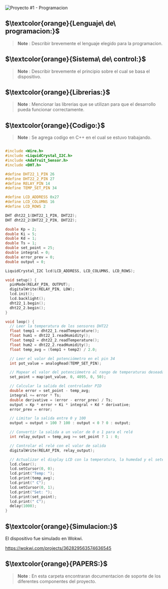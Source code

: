 ![Proyecto #1 - Programacion](https://user-images.githubusercontent.com/46485082/231872302-e02cab2e-70a4-4308-81c2-8824a3f705de.png)






## $\textcolor{orange}{Lenguaje\ de\ programacion:}$

> __Note__ : Describir brevemente el lenguaje elegido para la programacion.



## $\textcolor{orange}{Sistema\ de\ control:}$

> __Note__ : Describir brevemente el principio sobre el cual se basa el dispositivo.




## $\textcolor{orange}{Librerias:}$

> __Note__ : Mencionar las librerias que se utilizan para que el desarrollo pueda funcionar correctamente.



## $\textcolor{orange}{Codigo:}$

> __Note__ : Se agrega codigo en C++ en el cual se estuvo trabajando.

```c++

#include <Wire.h>
#include <LiquidCrystal_I2C.h>
#include <Adafruit_Sensor.h>
#include <DHT.h>

#define DHT22_1_PIN 26
#define DHT22_2_PIN 27
#define RELAY_PIN 14
#define TEMP_SET_PIN 34

#define LCD_ADDRESS 0x27
#define LCD_COLUMNS 16
#define LCD_ROWS 2

DHT dht22_1(DHT22_1_PIN, DHT22);
DHT dht22_2(DHT22_2_PIN, DHT22);

double Kp = 2;
double Ki = 5;
double Kd = 1;
double Ts = 1;
double set_point = 25;
double integral = 0;
double error_prev = 0;
double output = 0;

LiquidCrystal_I2C lcd(LCD_ADDRESS, LCD_COLUMNS, LCD_ROWS);

void setup() {
  pinMode(RELAY_PIN, OUTPUT);
  digitalWrite(RELAY_PIN, LOW);
  lcd.init();
  lcd.backlight();
  dht22_1.begin();
  dht22_2.begin();
}

void loop() {
  // Leer la temperatura de los sensores DHT22
  float temp1 = dht22_1.readTemperature();
  float hum1 = dht22_1.readHumidity();
  float temp2 = dht22_2.readTemperature();
  float hum2 = dht22_2.readHumidity();
  float temp_avg = (temp1 + temp2) / 2.0;

  // Leer el valor del potenciómetro en el pin 34
  int pot_value = analogRead(TEMP_SET_PIN);

  // Mapear el valor del potenciómetro al rango de temperaturas deseadas
  set_point = map(pot_value, 0, 4095, 0, 50);

  // Calcular la salida del controlador PID
  double error = set_point - temp_avg;
  integral += error * Ts;
  double derivative = (error - error_prev) / Ts;
  output = Kp * error + Ki * integral + Kd * derivative;
  error_prev = error;

  // Limitar la salida entre 0 y 100
  output = output > 100 ? 100 : output < 0 ? 0 : output;

  // Convertir la salida a un valor de 0 o 1 para el relé
  int relay_output = temp_avg >= set_point ? 1 : 0;

  // Controlar el relé con el valor de salida
  digitalWrite(RELAY_PIN, relay_output);

  // Actualizar el display LCD con la temperatura, la humedad y el seteo
  lcd.clear();
  lcd.setCursor(0, 0);
  lcd.print("Temp: ");
  lcd.print(temp_avg);
  lcd.print(" C");
  lcd.setCursor(0, 1);
  lcd.print("Set: ");
  lcd.print(set_point);
  lcd.print(" C");
  delay(1000);  
}

```




## $\textcolor{orange}{Simulacion:}$

El dispositivo fue simulado en Wokwi.

https://wokwi.com/projects/362829563574636545



## $\textcolor{orange}{PAPERS:}$

> __Note__ : En esta carpeta encontraran documentacion de soporte de los diferentes componentes del proyecto.


